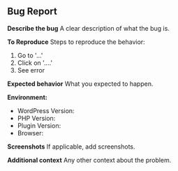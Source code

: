 ## Bug Report

**Describe the bug**
A clear description of what the bug is.

**To Reproduce**
Steps to reproduce the behavior:
1. Go to '...'
2. Click on '....'
3. See error

**Expected behavior**
What you expected to happen.

**Environment:**
- WordPress Version: 
- PHP Version: 
- Plugin Version: 
- Browser: 

**Screenshots**
If applicable, add screenshots.

**Additional context**
Any other context about the problem.
